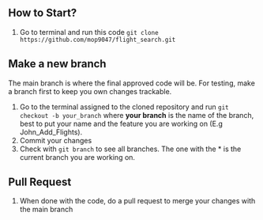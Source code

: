 ## How to Start?
1. Go to terminal and run this code `git clone https://github.com/mop9047/flight_search.git`

## Make a new branch
The main branch is where the final approved code will be. For testing, make a branch first to keep you own changes trackable.
1. Go to the terminal assigned to the cloned repository and run `git checkout -b your_branch` where **your branch** is the name of the branch, best to put your name and the feature you are working on (E.g John_Add_Flights).
2. Commit your changes
3. Check with `git branch` to see all branches. The one with the * is the current branch you are working on.

## Pull Request
1. When done with the code, do a pull request to merge your changes with the main branch
